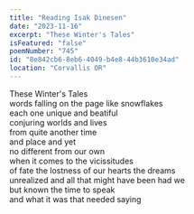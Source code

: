 ```yaml
---
title: "Reading Isak Dinesen"
date: "2023-11-16"
excerpt: "These Winter's Tales"
isFeatured: "false"
poemNumber: "745"
id: "8e842cb6-8eb6-4049-b4e8-44b3610e34ad"
location: "Corvallis OR"
---
```


These Winter's Tales  
words falling on the page like snowflakes  
each one unique and beatiful  
conjuring worlds and lives  
from quite another time  
and place and yet  
no different from our own  
when it comes to the vicissitudes  
of fate the lostness of our hearts the dreams  
unrealized and all that might have been had we  
but known the time to speak  
and what it was that needed saying
